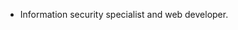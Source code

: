 - Information security specialist and web developer.


<!---
sercuz/sercuz is a ✨ special ✨ repository because its `README.md` (this file) appears on your GitHub profile.
You can click the Preview link to take a look at your changes.
--->
